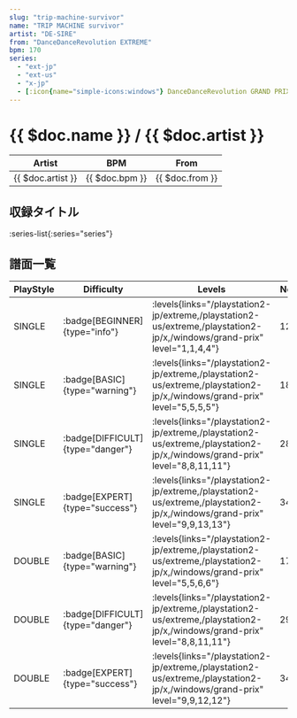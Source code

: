 ```yaml
---
slug: "trip-machine-survivor"
name: "TRIP MACHINE survivor"
artist: "DE-SIRE"
from: "DanceDanceRevolution EXTREME"
bpm: 170
series:
  - "ext-jp"
  - "ext-us"
  - "x-jp"
  - [:icon{name="simple-icons:windows"} DanceDanceRevolution GRAND PRIX](/windows/grand-prix)
---
```


# {{ $doc.name }} / {{ $doc.artist }}

|Artist|BPM|From|
|------|---|----|
|{{ $doc.artist }}|{{ $doc.bpm }}|{{ $doc.from }}|

## 収録タイトル

:series-list{:series="series"}

## 譜面一覧

|PlayStyle|Difficulty|Levels|Notes|Movie|
|---------|----------|------|-----|-----|
|SINGLE| :badge[BEGINNER]{type="info"}| :levels{links="/playstation2-jp/extreme,/playstation2-us/extreme,/playstation2-jp/x,/windows/grand-prix" level="1,1,4,4"}|121/0||
|SINGLE| :badge[BASIC]{type="warning"}| :levels{links="/playstation2-jp/extreme,/playstation2-us/extreme,/playstation2-jp/x,/windows/grand-prix" level="5,5,5,5"}|184/2||
|SINGLE| :badge[DIFFICULT]{type="danger"}| :levels{links="/playstation2-jp/extreme,/playstation2-us/extreme,/playstation2-jp/x,/windows/grand-prix" level="8,8,11,11"}|289/2||
|SINGLE| :badge[EXPERT]{type="success"}| :levels{links="/playstation2-jp/extreme,/playstation2-us/extreme,/playstation2-jp/x,/windows/grand-prix" level="9,9,13,13"}|347/2||
|DOUBLE| :badge[BASIC]{type="warning"}| :levels{links="/playstation2-jp/extreme,/playstation2-us/extreme,/playstation2-jp/x,/windows/grand-prix" level="5,5,6,6"}|174/2||
|DOUBLE| :badge[DIFFICULT]{type="danger"}| :levels{links="/playstation2-jp/extreme,/playstation2-us/extreme,/playstation2-jp/x,/windows/grand-prix" level="8,8,11,11"}|296/2||
|DOUBLE| :badge[EXPERT]{type="success"}| :levels{links="/playstation2-jp/extreme,/playstation2-us/extreme,/playstation2-jp/x,/windows/grand-prix" level="9,9,12,12"}|347/1||
